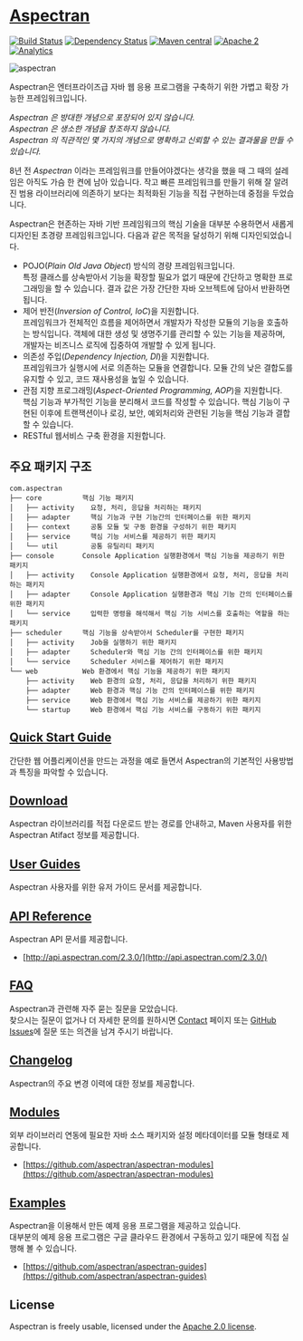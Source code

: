 # [Aspectran](http://www.aspectran.com)
[![Build Status](https://travis-ci.org/aspectran/aspectran.svg)](https://travis-ci.org/aspectran/aspectran)
[![Dependency Status](https://www.versioneye.com/user/projects/56eec08e35630e0029dafca6/badge.svg?style=flat)](https://www.versioneye.com/user/projects/56eec08e35630e0029dafca6)
[![Maven central](https://maven-badges.herokuapp.com/maven-central/com.aspectran/aspectran/badge.svg)](https://maven-badges.herokuapp.com/maven-central/com.aspectran/aspectran)
[![Apache 2](http://img.shields.io/badge/license-Apache%202-red.svg)](http://www.apache.org/licenses/LICENSE-2.0)
[![Analytics](https://ga-beacon.appspot.com/UA-66807210-1/aspectran/aspectran-readme?pixel)](https://github.com/aspectran/aspectran)

![aspectran](http://www.aspectran.com/images/header_aspectran.png)

Aspectran은 엔터프라이즈급 자바 웹 응용 프로그램을 구축하기 위한 가볍고 확장 가능한 프레임워크입니다.

*Aspectran 은 방대한 개념으로 포장되어 있지 않습니다.*  
*Aspectran 은 생소한 개념을 창조하지 않습니다.*  
*Aspectran 의 직관적인 몇 가지의 개념으로 명확하고 신뢰할 수 있는 결과물을 만들 수 있습니다.*  

8년 전 *Aspectran* 이라는 프레임워크를 만들어야겠다는 생각을 했을 때 그 때의 설레임은 아직도 가슴 한 켠에 남아 있습니다.
작고 빠른 프레임워크를 만들기 위해 잘 알려진 범용 라이브러리에 의존하기 보다는 최적화된 기능을 직접 구현하는데 중점을 두었습니다.

Aspectran은 현존하는 자바 기반 프레임워크의 핵심 기술을 대부분 수용하면서 새롭게 디자인된 초경량 프레임워크입니다.
다음과 같은 목적을 달성하기 위해 디자인되었습니다.

* POJO(*Plain Old Java Object*) 방식의 경량 프레임워크입니다.  
  특정 클래스를 상속받아서 기능을 확장할 필요가 없기 때문에 간단하고 명확한 프로그래밍을 할 수 있습니다.
  결과 값은 가장 간단한 자바 오브젝트에 담아서 반환하면 됩니다.
* 제어 반전(*Inversion of Control, IoC*)을 지원합니다.  
  프레임워크가 전체적인 흐름을 제어하면서 개발자가 작성한 모듈의 기능을 호출하는 방식입니다.
  객체에 대한 생성 및 생명주기를 관리할 수 있는 기능을 제공하며, 개발자는 비즈니스 로직에 집중하여 개발할 수 있게 됩니다.
* 의존성 주입(*Dependency Injection, DI*)을 지원합니다.  
  프레임워크가 실행시에 서로 의존하는 모듈을 연결합니다.
  모듈 간의 낮은 결합도를 유지할 수 있고, 코드 재사용성을 높일 수 있습니다.
* 관점 지향 프로그래밍(*Aspect-Oriented Programming, AOP*)을 지원합니다.  
  핵심 기능과 부가적인 기능을 분리해서 코드를 작성할 수 있습니다.
  핵심 기능이 구현된 이후에 트랜잭션이나 로깅, 보안, 예외처리와 관련된 기능을 핵심 기능과 결합할 수 있습니다.
* RESTful 웹서비스 구축 환경을 지원합니다.

## 주요 패키지 구조

```
com.aspectran
├── core          핵심 기능 패키지
│   ├── activity    요청, 처리, 응답을 처리하는 패키지
│   ├── adapter     핵심 기능과 구현 기능간의 인터페이스를 위한 패키지
│   ├── context     공통 모듈 및 구동 환경을 구성하기 위한 패키지
│   ├── service     핵심 기능 서비스를 제공하기 위한 패키지
│   └── util        공통 유틸리티 패키지
├── console       Console Application 실행환경에서 핵심 기능을 제공하기 위한 패키지
│   ├── activity    Console Application 실행환경에서 요청, 처리, 응답을 처리하는 패키지
│   ├── adapter     Console Application 실행환경과 핵심 기능 간의 인터페이스를 위한 패키지
│   └── service     입력한 명령을 해석해서 핵심 기능 서비스를 호출하는 역할을 하는 패키지
├── scheduler     핵심 기능을 상속받아서 Scheduler를 구현한 패키지
│   ├── activity    Job을 실행하기 위한 패키지
│   ├── adapter     Scheduler와 핵심 기능 간의 인터페이스를 위한 패키지
│   └── service     Scheduler 서비스를 제어하기 위한 패키지
└── web           Web 환경에서 핵심 기능을 제공하기 위한 패키지
    ├── activity    Web 환경의 요청, 처리, 응답을 처리하기 위한 패키지
    ├── adapter     Web 환경과 핵심 기능 간의 인터페이스를 위한 패키지
    ├── service     Web 환경에서 핵심 기능 서비스를 제공하기 위한 패키지
    └── startup     Web 환경에서 핵심 기능 서비스를 구동하기 위한 패키지
```

## [Quick Start Guide](http://www.aspectran.com/getting-started/quickstart/)
간단한 웹 어플리케이션을 만드는 과정을 예로 들면서 Aspectran의 기본적인 사용방법과 특징을 파악할 수 있습니다.

## [Download](http://www.aspectran.com/getting-started/download/)
Aspectran 라이브러리를 적접 다운로드 받는 경로를 안내하고, Maven 사용자를 위한 Aspectran Atifact 정보를 제공합니다.

## [User Guides](http://www.aspectran.com/docs/guides/)
Aspectran 사용자를 위한 유저 가이드 문서를 제공합니다.

## [API Reference](http://www.aspectran.com/docs/api/)
Aspectran API 문서를 제공합니다.
* [http://api.aspectran.com/2.3.0/](http://api.aspectran.com/2.3.0/)

## [FAQ](http://www.aspectran.com/docs/faq/)
Aspectran과 관련해 자주 묻는 질문을 모았습니다.  
찾으시는 질문이 없거나 더 자세한 문의를 원하시면 [Contact](/contact/) 페이지 또는 [GitHub Issues](https://github.com/aspectran/aspectran/issues)에 질문 또는 의견을 남겨 주시기 바랍니다.

## [Changelog](http://www.aspectran.com/docs/changelog/)
Aspectran의 주요 변경 이력에 대한 정보를 제공합니다.  

## [Modules](http://www.aspectran.com/modules/)
외부 라이브러리 연동에 필요한 자바 소스 패키지와 설정 메타데이터를 모듈 형태로 제공합니다.
* [https://github.com/aspectran/aspectran-modules](https://github.com/aspectran/aspectran-modules)

## [Examples](http://www.aspectran.com/examples/)
Aspectran을 이용해서 만든 예제 응용 프로그램을 제공하고 있습니다.  
대부분의 예제 응용 프로그램은 구글 클라우드 환경에서 구동하고 있기 때문에 직접 실행해 볼 수 있습니다.
* [https://github.com/aspectran/aspectran-guides](https://github.com/aspectran/aspectran-guides)

## License
Aspectran is freely usable, licensed under the [Apache 2.0 license](http://www.apache.org/licenses/LICENSE-2.0).
